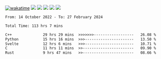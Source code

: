 [![wakatime](https://wakatime.com/badge/user/368879df-dc38-4b1a-86c4-8a2054a0e074.svg)](https://wakatime.com/@368879df-dc38-4b1a-86c4-8a2054a0e074)
<img src="https://img.shields.io/badge/Windows-0078D6?style=flat&logo=Windows&logoColor=white">
<img src="https://img.shields.io/badge/IntelliJ_IDEA-000000.svg?style=flat&logo=IntelliJ-IDEA&logoColor=white">
<img src="https://img.shields.io/badge/CLion-000000.svg?style=flat&logo=CLion&logoColor=white">
<img src="https://img.shields.io/badge/Visual_Studio_Code-007ACC?style=flat&logo=Visual-Studio-Code&logoColor=white">
<img src="https://img.shields.io/badge/Discord-5865F2?label=kano42&style=flat&logo=discord&logoColor=white">
<br>


<!--START_SECTION:waka-->

```txt
From: 14 October 2022 - To: 27 February 2024

Total Time: 113 hrs 7 mins

C++              29 hrs 29 mins  >>>>>>>------------------   26.08 %
Python           15 hrs 16 mins  >>>----------------------   13.50 %
Svelte           12 hrs 6 mins   >>>----------------------   10.71 %
C                11 hrs 11 mins  >>-----------------------   09.90 %
Rust             9 hrs 47 mins   >>-----------------------   08.66 %
```

<!--END_SECTION:waka-->
